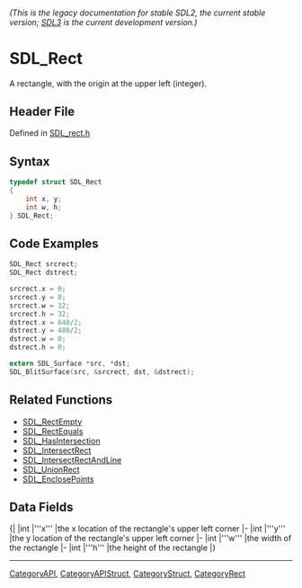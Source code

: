 ###### (This is the legacy documentation for stable SDL2, the current stable version; [SDL3](https://wiki.libsdl.org/SDL3/) is the current development version.)
# SDL_Rect

A rectangle, with the origin at the upper left (integer).

## Header File

Defined in [SDL_rect.h](https://github.com/libsdl-org/SDL/blob/SDL2/include/SDL_rect.h)

## Syntax

```c
typedef struct SDL_Rect
{
    int x, y;
    int w, h;
} SDL_Rect;
```

## Code Examples

```c
SDL_Rect srcrect;
SDL_Rect dstrect;

srcrect.x = 0;
srcrect.y = 0;
srcrect.w = 32;
srcrect.h = 32;
dstrect.x = 640/2;
dstrect.y = 480/2;
dstrect.w = 0;
dstrect.h = 0;

extern SDL_Surface *src, *dst;
SDL_BlitSurface(src, &srcrect, dst, &dstrect);
```

## Related Functions

* [SDL_RectEmpty](SDL_RectEmpty)
* [SDL_RectEquals](SDL_RectEquals)
* [SDL_HasIntersection](SDL_HasIntersection)
* [SDL_IntersectRect](SDL_IntersectRect)
* [SDL_IntersectRectAndLine](SDL_IntersectRectAndLine)
* [SDL_UnionRect](SDL_UnionRect)
* [SDL_EnclosePoints](SDL_EnclosePoints)


## Data Fields

{|
|int
|'''x'''
|the x location of the rectangle's upper left corner
|-
|int
|'''y'''
|the y location of the rectangle's upper left corner
|-
|int
|'''w'''
|the width of the rectangle
|-
|int
|'''h'''
|the height of the rectangle
|}

----
[CategoryAPI](CategoryAPI), [CategoryAPIStruct](CategoryAPIStruct), [CategoryStruct](CategoryStruct), [CategoryRect](CategoryRect)


